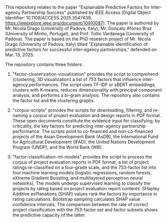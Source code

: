 This repository relates to the paper "Explainable Predictive Factors for Inter-agency Partnership Success" published by IEEE Access (Digital Object Identifier: 10.1109/ACCESS.2025.3547439, https://ieeexplore.ieee.org/document/10910087). 
The paper is authored by Mr. Nicola Drago (University of Padova, Italy), Mr. Gonçalo Afonso Braz (University of Minho, Portugal), and Prof. Tullio Vardanega (University of Padova).
The paper is based on the PhD research project of Mr. Nicola Drago (University of Padova, Italy) titled "Explainable identification of predictive factors for successful inter-agency partnerships," defended on Mar. 13, 2025.

The repository contains three folders:

1. "factor-clusterization-visualization" provides the script to comprehend (clustering, 3D visualization) a list of 753 factors that influence inter-agency performances. The script uses TF-IDF or sBERT embeddings, clusters with K-means, reduces dimensionality with principal component analysis, and performs a bi-gram analysis. The repository also contains the factor list and the clustering graphs.

2. "corpus-scripts" provides the scripts for downloading, filtering, and re-naming a corpus of project evaluation and design reports in PDF format. These open documents constitute the evidence input for classifying, by criticality, the key factors for predicting inter-agency partnership performance. The scripts point to co-financed and non-co-financed projects of the Asian Development Bank (AsDB), the International Fund for Agricultural Development (IFAD), the United Nations Development Program (UNDP), and the World Bank (WB).

3. "factor-classification-ml-models" provides the script to process the corpus of project evaluation reports in PDF format, a list of project ratings re-classified on a four-grade scale, and the 753-factor list into four machine learning models (logistic regressions, random forests, eXtreme Gradient Boosting, and multilayered perceptron neural networks). The models undergo supervised learning to classify the projects by rating based on project evaluation report contents. SHapley Additive exPlanations (SHAP) values rank the factors by importance in rating calculations. Bootstrap sampling calculates SHAP value confidence intervals. The comparison between the rate of correct project classification with the 753-factor set and factor subsets shows the predictive capacity of the latter.
